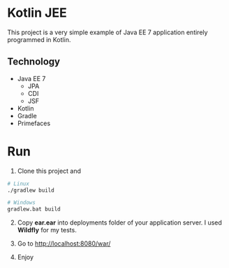 # Kotlin JEE

This project is a very simple example of Java EE 7 application entirely programmed in Kotlin.

## Technology

- Java EE 7
    - JPA
    - CDI
    - JSF
- Kotlin
- Gradle
- Primefaces

# Run

1. Clone this project and

```bash
# Linux
./gradlew build

# Windows
gradlew.bat build
```

2. Copy __ear.ear__ into deployments folder of your application server. I used __Wildfly__ for my tests.

3. Go to [http://localhost:8080/war/](http://localhost:8080/war/)
 
4. Enjoy


